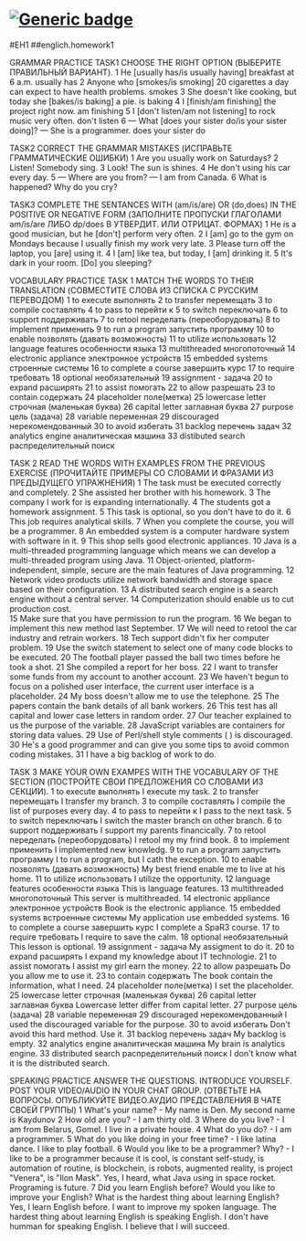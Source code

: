 # [![Generic badge](https://img.shields.io/badge/homework-ENGLISH-0008fa.svg)](https://moodle.jrr.by/)
#EH1
##englich.homework1

GRAMMAR PRACTICE
TASK1
CHOOSE THE RIGHT OPTION (ВЫБЕРИТЕ ПРАВИЛЬНЫЙ ВАРИАНТ).
1 He [usually has/is usually having] breakfast at 6 a.m.
usually has
2 Anyone who [smokes/is smoking] 20 cigarettes a day can expect to have health problems.
smokes
3 She doesn't like cooking, but today she [bakes/is baking] a pie.
is baking
4 I [finish/am finishing] the project right now.
am finishing
5 I [don't listen/am not listening] to rock music very often.
don't listen
6  — What [does your sister do/is your sister doing]? — She is a programmer.
does your sister do

TASK2
CORRECT THE GRAMMAR MISTAKES (ИСПРАВЬТЕ ГРАММАТИЧЕСКИЕ ОШИБКИ)
1 Are you usually work on Saturdays?
2 Listen! Somebody sing.
3 Look! The sun is shines.
4 He don't using his car every day.
5 — Where are you from? — I am from Canada.
6 What is happened? Why do you cry?

TASK3
COMPLETE THE SENTANCES WITH (am/is/are) OR (do,does) IN THE POSITIVE OR NEGATIVE FORM (ЗАПОЛНИТЕ ПРОПУСКИ ГЛАГОЛАМИ am/is/are ЛИБО dp/does В УТВЕРДИТ. ИЛИ ОТРИЦАТ. ФОРМАХ)
1 He is a good musician, but he [don't] perform very often.
2 I [am] go to the gym on Mondays because I usually finish my work very late.
3 Please turn off the laptop, you [are] using it.
4 I [am] like tea, but today, I [am] drinking it.
5 It's dark in your room. [Do] you sleeping?

VOCABULARY PRACTICE
TASK 1
MATCH THE WORDS TO THEIR TRANSLATION (СОВМЕСТИТЕ СЛОВА ИЗ СПИСКА С РУССКИМ ПЕРЕВОДОМ)
1 to execute  выполнять
2 to transfer перемещать
3 to compile   составлять
4 to pass to перейти к
5 to switch переключать
6 to support поддерживать
7 to retool переделать (переоборудовать)
8 to implement применить
9 to run a program запустить программу
10 to enable позволять (давать возможность)
11 to utilize использовать
12 language features особенности языка
13 multithreaded многопоточный
14 electronic appliance электронное устройств
15 embedded systems строенные системы
16 to complete a course завершить курс
17 to require  требовать
18 optional необязательный
19 assignment - задача
20 to expand расширять
21 to assist помогать
22 to allow разрешать
23 to contain содержать
24 placeholder поле(метка)
25 lowercase letter строчная (маленькая буква)
26 capital letter  заглавная буква
27 purpose цель (задача)
28 variable переменная
29 discouraged нерекомендованный
30 to avoid избегать
31 backlog  перечень задач
32 analytics engine аналитическая машина
33 distibuted search  распределительный поиск

TASK 2
READ THE WORDS WITH EXAMPLES FROM THE PREVIOUS EXERCISE (ПРОЧИТАЙТЕ ПРИМЕРЫ СО СЛОВАМИ И ФРАЗАМИ ИЗ ПРЕДЫДУЩЕГО УПРАЖНЕНИЯ) 
1 The task must be executed correctly and completely. 
2 She assisted her brother with his homework. 
3 The company I work for is expanding internationally.
4 The students got a homework assignment.
5 This task is optional, so you don't have to do it. 
6 This job requires analytical skills.
7 When you complete the course, you will be a programmer. 
8 An embedded system is a computer hardware system with software in it.
9 This shop sells good electronic appliances. 
10 Java is a multi-threaded programming language which means we can develop a multi-threaded program using Java.
11 Object-oriented, platform-independent, simple, secure are the main features of Java programming. 
12 Network video products utilize network bandwidth and storage space based on their configuration. 
13  A distributed search engine is a search engine without a central server.
14 Computerization should enable us to cut production cost.  
15 Make sure that you have permission to run the program. 
16 We began to implement this new method last September.
17  We will need to retool the car industry and retrain workers. 
18 Tech support didn't fix her computer problem.
19 Use the switch statement to select one of many code blocks to be executed.
20 The football player passed the ball two times before he took a shot. 
21 She compiled a report for her boss. 
22  I want to transfer some funds from my account to another account.
23 We haven't begun to focus on a polished user interface, the current user interface is a placeholder.
24 My boss doesn't allow me to use the telephone.
25 The papers contain the bank details of all bank workers.
26 This test has all capital and lower case letters in random order.
27 Our teacher explained to us the purpose of the variable. 
28 JavaScript variables are containers for storing data values.
29 Use of Perl/shell style comments ( ) is discouraged.
30 He's a good programmer and can give you some tips to avoid common coding mistakes. 
31 I have a big backlog of work to do.

TASK 3
MAKE YOUR OWN EXAMPES WITH THE VOCABULARY OF THE SECTION (ПОСТРОЙТЕ СВОИ ПРЕДЛОЖЕНИЯ СО СЛОВАМИ ИЗ СЕКЦИИ). 
1 to execute  выполнять
I execute my task.
2 to transfer перемещать
I transfer my branch.
3 to compile   составлять
I compile the list of purposes every day.
4 to pass to перейти к
I pass to the next task.
5 to switch переключать
I switch the master branch on other branch.
6 to support поддерживать
I support my parents financically.
7 to retool переделать (переоборудовать)
I retool my my frind book.
8 to implement применить
I implemented new knowledg.
9 to run a program запустить программу
I to run a program, but I cath the exception.
10 to enable позволять (давать возможность)
My best friend enable me to live at his home.
11 to utilize использовать
I utilize the opportunity.
12 language features особенности языка
This is language features.
13 multithreaded многопоточный
This server is multithreaded.
14 electronic appliance электронное устройств
Book is the electronic appliance.
15 embedded systems встроенные системы
My application use embedded systems.
16 to complete a course завершить курс
I complete a SpaR3 course.
17 to require  требовать
I require to save the calm.
18 optional необязательный
This lesson is optional.
19 assignment - задача
My assigment to do it.
20 to expand расширять
I expand my knowledge about IT technologie.
21 to assist помогать
I assist my girl earn the money.
22 to allow разрешать
Do you allow me to use it.
23 to contain содержать
The book contain the information, what I need.
24 placeholder поле(метка)
I set the placeholder.
25 lowercase letter строчная (маленькая буква)
26 capital letter  заглавная буква
Lowercase letter differ from capital letter.
27 purpose цель (задача)
28 variable переменная
29 discouraged нерекомендованный
I used the discouraged variable for the purpose.
30 to avoid избегать
Don't avoid this hard method. Use it.
31 backlog  перечень задач
My backlog is empty.
32 analytics engine аналитическая машина
My brain is analytics engine.
33 distributed search  распределительный поиск
I don't know what it is the distributed search.

SPEAKING PRACTICE
ANSWER THE QUESTIONS. INTRODUCE YOURSELF. POST YOUR VIDEO/AUDIO IN YOUR CHAT GROUP. (ОТВЕТЬТЕ НА ВОПРОСЫ. ОПУБЛИКУЙТЕ ВИДЕО.АУДИО ПРЕДСТАВЛЕНИЯ В ЧАТЕ СВОЕЙ ГРУППЫ)
1 What's your name? - My name is Den. My second name is Kaydunov
2 How old are you? - I am thirty old.
3 Where do you live? - I am from Belarus, Gomel. I live in a private house.
4 What do you do? - I am a programmer.
5 What do you like doing in your free time? - I like latina dance. I like to play football.
6 Would you like to be a programmer? Why? - I like to be a programmer because it is cool, is 
constant self-study, is automation of routine, is blockchein, is robots, 
augmented reality, is project "Venera", is "Ilon Mask". Yes, I heard, what Java using in 
space rocket. Programing is future.
7 Did you learn English before? Would you like to improve your English? What is the hardest thing about learning English?
Yes, I learn English before. I want to improve my spoken language. The hardest thing about learning English is speaking English.
I don't have humman for speaking English. I believe that I will succeed.

